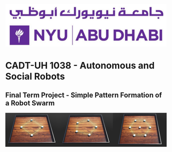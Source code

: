 ![Logo](adlogo.png)

# CADT-UH 1038 - Autonomous and Social Robots
## Final Term Project - Simple Pattern Formation of a Robot Swarm

![Swarm](swarm.png)
